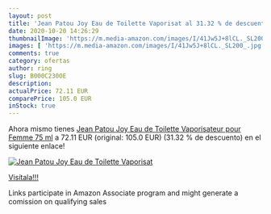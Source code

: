 ```yaml
---
layout: post
title: 'Jean Patou Joy Eau de Toilette Vaporisat al 31.32 % de descuento'
date: 2020-10-20 14:26:29
thumbnailImage: 'https://m.media-amazon.com/images/I/41Jw5J+8lCL._SL200_.jpg'
images: [ 'https://m.media-amazon.com/images/I/41Jw5J+8lCL._SL200_.jpg' ]
comments: true
category: ofertas
author: ring
slug: B000C230OE
description:
actualPrice: 72.11 EUR
comparePrice: 105.0 EUR
inStock: true
---
```


Ahora mismo tienes [Jean Patou Joy Eau de Toilette Vaporisateur pour Femme 75 ml](https://www.amazon.fr/dp/B000C230OE/?tag=tolees0d-21) a 72.11 EUR (original: 105.0 EUR) (31.32 %  de descuento) en el siguiente enlace!

[![Jean Patou Joy Eau de Toilette Vaporisat](https://m.media-amazon.com/images/I/41Jw5J+8lCL._SL200_.jpg)](https://www.amazon.fr/dp/B000C230OE/?tag=tolees0d-21)

[Visítala!!!](https://www.amazon.fr/dp/B000C230OE/?tag=tolees0d-21)

Links participate in Amazon Associate program and might generate a comission on qualifying sales
